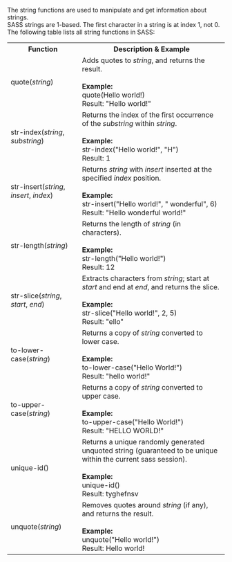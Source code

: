 The string functions are used to manipulate and get information about strings.
<br>
SASS strings are 1-based. The first character in a string is at index 1, not 0.
<br>
The following table lists all string functions in SASS:
<table class="ws-table-all notranslate">
  <tr>
    <th>Function</th>
    <th>Description &amp; Example</th>
  </tr>
  <tr>
    <td>quote(<em>string</em>)</td>
    <td>Adds quotes to <em>string</em>, and returns the result.<br><br>
    <strong>Example:</strong><br>quote(Hello world!)<br>Result: &quot;Hello world!&quot;</td>
  </tr>
  <tr>
    <td>str-index(<em>string</em>,<em> substring</em>)</td>
    <td>Returns the index of the first occurrence of the <em>substring</em> within 
    <em>string</em>.<br><br>
    <strong>Example:</strong><br>str-index(&quot;Hello world!&quot;, &quot;H&quot;)<br>Result: 1</td>
  </tr>
  <tr>
    <td>str-insert(<em>string</em>, <em>insert</em>, <em>index</em>)</td>
    <td>Returns <em>string</em> with <em>insert</em> inserted at the specified 
    <em>index</em> position.<br><br>
    <strong>Example:</strong><br>str-insert(&quot;Hello world!&quot;, &quot; wonderful&quot;, 6)<br>Result: &quot;Hello 
    wonderful world!&quot;</td>
  </tr>
  <tr>
    <td>str-length(<em>string</em>)</td>
    <td>Returns the length of <em>string</em> (in characters).<br><br>
    <strong>Example:</strong><br>str-length(&quot;Hello world!&quot;)<br>Result: 12</td>
  </tr>
  <tr>
    <td>str-slice(<em>string</em>, <em>start</em>, <em>end</em>)</td>
    <td>Extracts characters from <em>string</em>; start at <em>start</em> 
    and end at <em>end</em>, and returns the slice.<br><br>
    <strong>Example:</strong><br>str-slice(&quot;Hello world!&quot;, 2, 
    5)<br>Result: &quot;ello&quot;</td>
  </tr>
  <tr>
    <td>to-lower-case(<em>string</em>)</td>
    <td>Returns a copy of <em>string</em> converted to lower case.<br><br>
    <strong>Example:</strong><br>to-lower-case(&quot;Hello 
    World!&quot;)<br>Result: &quot;hello world!&quot;</td>
  </tr>
  <tr>
    <td>to-upper-case(<em>string</em>)</td>
    <td>Returns a copy of <em>string</em> converted to upper case.<br><br>
    <strong>Example:</strong><br>to-upper-case(&quot;Hello 
    World!&quot;)<br>Result: &quot;HELLO WORLD!&quot;</td>
  </tr>
  <tr>
    <td>unique-id()</td>
    <td>Returns a unique randomly generated unquoted string (guaranteed to be 
    unique within the current sass session).<br><br>
    <strong>Example:</strong><br>unique-id()<br>Result: 
    tyghefnsv</td>
  </tr>
  <tr>
    <td>unquote(<em>string</em>)</td>
    <td>Removes quotes around <em>string</em> (if any), and returns the result.<br>
    <br>
    <strong>Example:</strong><br>unquote(&quot;Hello world!&quot;)<br>Result: Hello world!</td>
  </tr>
</table>
